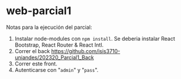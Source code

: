 # web-parcial1

Notas para la ejecución del parcial:
1. Instalar node-modules con `npm install`. Se deberia instalar React Bootstrap, React Router & React Intl.
2. Correr el back https://github.com/isis3710-uniandes/202320_Parcial1_Back
3. Correr este front.
4. Autenticarse con "`admin`" y "`pass`".
